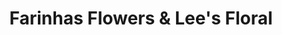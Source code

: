 ---
title: "Farinhas Flowers & Lee's Floral"
url: /gustine/farinhas-flowers-und-lees-floral/
shop: Blumen
---